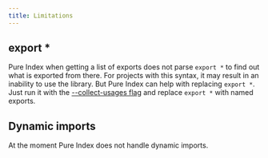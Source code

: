 ```yaml
---
title: Limitations
---
```


## export \*

Pure Index when getting a list of exports does not parse `export *` to find out what is exported from there. For projects with this syntax, it may result in an inability to use the library. But Pure Index can help with replacing `export *`. Just run it with the [--collect-usages flag](/pure-index/intro/cli) and replace `export *` with named exports.

## Dynamic imports

At the moment Pure Index does not handle dynamic imports.
